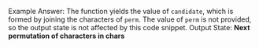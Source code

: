 Example Answer: 
The function yields the value of `candidate`, which is formed by joining the characters of `perm`. The value of `perm` is not provided, so the output state is not affected by this code snippet.
Output State: **Next permutation of characters in chars**